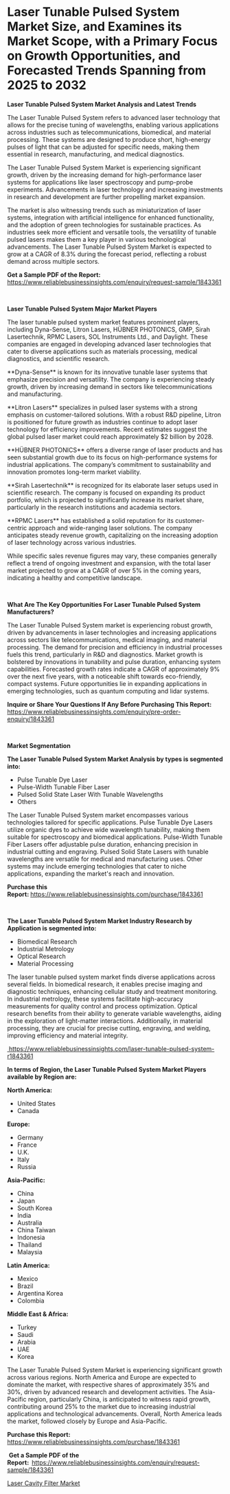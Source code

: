 <p><h1>Laser Tunable Pulsed System Market Size, and Examines its Market Scope, with a Primary Focus on Growth Opportunities, and Forecasted Trends Spanning from 2025 to 2032</h1></p><p><strong>Laser Tunable Pulsed System Market Analysis and Latest Trends</strong></p>
<p><p>The Laser Tunable Pulsed System refers to advanced laser technology that allows for the precise tuning of wavelengths, enabling various applications across industries such as telecommunications, biomedical, and material processing. These systems are designed to produce short, high-energy pulses of light that can be adjusted for specific needs, making them essential in research, manufacturing, and medical diagnostics.</p><p>The Laser Tunable Pulsed System Market is experiencing significant growth, driven by the increasing demand for high-performance laser systems for applications like laser spectroscopy and pump-probe experiments. Advancements in laser technology and increasing investments in research and development are further propelling market expansion. </p><p>The market is also witnessing trends such as miniaturization of laser systems, integration with artificial intelligence for enhanced functionality, and the adoption of green technologies for sustainable practices. As industries seek more efficient and versatile tools, the versatility of tunable pulsed lasers makes them a key player in various technological advancements. The Laser Tunable Pulsed System Market is expected to grow at a CAGR of 8.3% during the forecast period, reflecting a robust demand across multiple sectors.</p></p>
<p><strong>Get a Sample PDF of the Report:&nbsp;</strong> <a href="https://www.reliablebusinessinsights.com/enquiry/request-sample/1843361?utm_campaign=2397&utm_medium=2&utm_source=Github&utm_content=ia&utm_term=13022025&utm_id=laser-tunable-pulsed-system">https://www.reliablebusinessinsights.com/enquiry/request-sample/1843361</a></p>
<p>&nbsp;</p>
<p><strong>Laser Tunable Pulsed System Major Market Players</strong></p>
<p><p>The laser tunable pulsed system market features prominent players, including Dyna-Sense, Litron Lasers, HÜBNER PHOTONICS, GMP, Sirah Lasertechnik, RPMC Lasers, SOL Instruments Ltd., and Daylight. These companies are engaged in developing advanced laser technologies that cater to diverse applications such as materials processing, medical diagnostics, and scientific research.</p><p>**Dyna-Sense** is known for its innovative tunable laser systems that emphasize precision and versatility. The company is experiencing steady growth, driven by increasing demand in sectors like telecommunications and manufacturing.</p><p>**Litron Lasers** specializes in pulsed laser systems with a strong emphasis on customer-tailored solutions. With a robust R&D pipeline, Litron is positioned for future growth as industries continue to adopt laser technology for efficiency improvements. Recent estimates suggest the global pulsed laser market could reach approximately $2 billion by 2028.</p><p>**HÜBNER PHOTONICS** offers a diverse range of laser products and has seen substantial growth due to its focus on high-performance systems for industrial applications. The company’s commitment to sustainability and innovation promotes long-term market viability.</p><p>**Sirah Lasertechnik** is recognized for its elaborate laser setups used in scientific research. The company is focused on expanding its product portfolio, which is projected to significantly increase its market share, particularly in the research institutions and academia sectors.</p><p>**RPMC Lasers** has established a solid reputation for its customer-centric approach and wide-ranging laser solutions. The company anticipates steady revenue growth, capitalizing on the increasing adoption of laser technology across various industries.</p><p>While specific sales revenue figures may vary, these companies generally reflect a trend of ongoing investment and expansion, with the total laser market projected to grow at a CAGR of over 5% in the coming years, indicating a healthy and competitive landscape.</p></p>
<p>&nbsp;</p>
<p><strong>What Are The Key Opportunities For Laser Tunable Pulsed System Manufacturers?</strong></p>
<p><p>The Laser Tunable Pulsed System market is experiencing robust growth, driven by advancements in laser technologies and increasing applications across sectors like telecommunications, medical imaging, and material processing. The demand for precision and efficiency in industrial processes fuels this trend, particularly in R&D and diagnostics. Market growth is bolstered by innovations in tunability and pulse duration, enhancing system capabilities. Forecasted growth rates indicate a CAGR of approximately 9% over the next five years, with a noticeable shift towards eco-friendly, compact systems. Future opportunities lie in expanding applications in emerging technologies, such as quantum computing and lidar systems.</p></p>
<p><strong>Inquire or Share Your Questions If Any Before Purchasing This Report:</strong> <a href="https://www.reliablebusinessinsights.com/enquiry/pre-order-enquiry/1843361?utm_campaign=2397&utm_medium=2&utm_source=Github&utm_content=ia&utm_term=13022025&utm_id=laser-tunable-pulsed-system">https://www.reliablebusinessinsights.com/enquiry/pre-order-enquiry/1843361</a></p>
<p>&nbsp;</p>
<p><strong>Market Segmentation</strong></p>
<p><strong>The Laser Tunable Pulsed System Market Analysis by types is segmented into:</strong></p>
<p><ul><li>Pulse Tunable Dye Laser</li><li>Pulse-Width Tunable Fiber Laser</li><li>Pulsed Solid State Laser With Tunable Wavelengths</li><li>Others</li></ul></p>
<p><p>The Laser Tunable Pulsed System market encompasses various technologies tailored for specific applications. Pulse Tunable Dye Lasers utilize organic dyes to achieve wide wavelength tunability, making them suitable for spectroscopy and biomedical applications. Pulse-Width Tunable Fiber Lasers offer adjustable pulse duration, enhancing precision in industrial cutting and engraving. Pulsed Solid State Lasers with tunable wavelengths are versatile for medical and manufacturing uses. Other systems may include emerging technologies that cater to niche applications, expanding the market's reach and innovation.</p></p>
<p><strong>Purchase this Report:&nbsp;</strong><a href="https://www.reliablebusinessinsights.com/purchase/1843361?utm_campaign=2397&utm_medium=2&utm_source=Github&utm_content=ia&utm_term=13022025&utm_id=laser-tunable-pulsed-system">https://www.reliablebusinessinsights.com/purchase/1843361</a></p>
<p>&nbsp;</p>
<p><strong>The Laser Tunable Pulsed System Market Industry Research by Application is segmented into:</strong></p>
<p><ul><li>Biomedical Research</li><li>Industrial Metrology</li><li>Optical Research</li><li>Material Processing</li></ul></p>
<p><p>The laser tunable pulsed system market finds diverse applications across several fields. In biomedical research, it enables precise imaging and diagnostic techniques, enhancing cellular study and treatment monitoring. In industrial metrology, these systems facilitate high-accuracy measurements for quality control and process optimization. Optical research benefits from their ability to generate variable wavelengths, aiding in the exploration of light-matter interactions. Additionally, in material processing, they are crucial for precise cutting, engraving, and welding, improving efficiency and material integrity.</p></p>
<p><a href="https://www.reliablebusinessinsights.com/laser-tunable-pulsed-system-r1843361?utm_campaign=2397&utm_medium=2&utm_source=Github&utm_content=ia&utm_term=13022025&utm_id=laser-tunable-pulsed-system">&nbsp;https://www.reliablebusinessinsights.com/laser-tunable-pulsed-system-r1843361</a></p>
<p><strong>In terms of Region, the Laser Tunable Pulsed System Market Players available by Region are:</strong></p>
<p>
    <p> <strong> North America: </strong>
        <ul>
            <li>United States</li>
            <li>Canada</li>
        </ul>
        </p> 
    <p> <strong> Europe: </strong>
        <ul>
            <li>Germany</li>
            <li>France</li>
            <li>U.K.</li>
            <li>Italy</li>
            <li>Russia</li>
        </ul>
        </p> 
    <p> <strong> Asia-Pacific: </strong>
        <ul>
            <li>China</li>
            <li>Japan</li>
            <li>South Korea</li>
            <li>India</li>
            <li>Australia</li>
            <li>China Taiwan</li>
            <li>Indonesia</li>
            <li>Thailand</li>
            <li>Malaysia</li>
        </ul>
        </p> 
    <p> <strong> Latin America: </strong>
        <ul>
            <li>Mexico</li>
            <li>Brazil</li>
            <li>Argentina Korea</li>
            <li>Colombia</li>
        </ul>
        </p> 
    <p> <strong> Middle East & Africa: </strong>
        <ul>
            <li>Turkey</li>
            <li>Saudi</li>
            <li>Arabia</li>
            <li>UAE</li>
            <li>Korea</li>
        </ul>
    </p>
    </p>
<p><p>The Laser Tunable Pulsed System Market is experiencing significant growth across various regions. North America and Europe are expected to dominate the market, with respective shares of approximately 35% and 30%, driven by advanced research and development activities. The Asia-Pacific region, particularly China, is anticipated to witness rapid growth, contributing around 25% to the market due to increasing industrial applications and technological advancements. Overall, North America leads the market, followed closely by Europe and Asia-Pacific.</p></p>
<p><strong>Purchase this Report: </strong><a href="https://www.reliablebusinessinsights.com/purchase/1843361?utm_campaign=2397&utm_medium=2&utm_source=Github&utm_content=ia&utm_term=13022025&utm_id=laser-tunable-pulsed-system">https://www.reliablebusinessinsights.com/purchase/1843361</a></p>
<p>&nbsp;<strong>Get a Sample PDF of the Report:&nbsp;&nbsp;</strong><a href="https://www.reliablebusinessinsights.com/enquiry/request-sample/1843361?utm_campaign=2397&utm_medium=2&utm_source=Github&utm_content=ia&utm_term=13022025&utm_id=laser-tunable-pulsed-system">https://www.reliablebusinessinsights.com/enquiry/request-sample/1843361</a></p>
<p><strong></strong></p>
<p><p><a href="https://github.com/oliveroste6/Market-Research-Report-List-1/blob/main/laser-cavity-filter-market.md?utm_campaign=2397&utm_medium=2&utm_source=Github&utm_content=ia&utm_term=13022025&utm_id=laser-tunable-pulsed-system">Laser Cavity Filter Market</a></p></p>